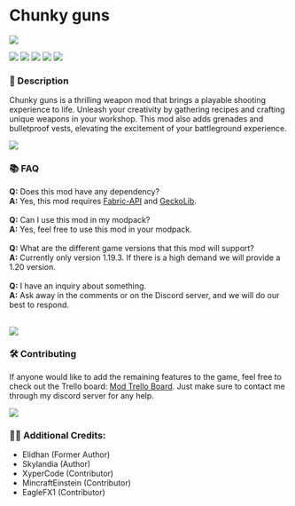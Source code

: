 # Chunky guns 
![](https://github.com/Project-Alphaa/Chunky-guns/blob/main/banner.png?raw=true)

![](https://img.shields.io/badge/Mod_Loader-Fabric-6a6a6a?style=for-the-badge&labelColor=272727)
[![](https://img.shields.io/badge/-Github-6a6a6a?style=for-the-badge&labelColor=272727&logo=github)](https://github.com/Project-Alphaa/Chunky-Guns)
[![](https://img.shields.io/badge/-Curseforge-6a6a6a?style=for-the-badge&labelColor=272727&logo=curseforge)](https://curseforge.com/minecraft/mc-mods/chunky-guns)
[![](https://img.shields.io/badge/-Modrinth-6a6a6a?style=for-the-badge&labelColor=272727&logo=modrinth)](https://modrinth.com/mod/chunky-guns)
[![](https://img.shields.io/badge/Discord-6a6a6a?style=for-the-badge&labelColor=272727&logo=discord)](https://discord.gg/f83zBET9w5)

### **📘 Description**
Chunky guns is a thrilling weapon mod that brings a playable shooting experience to life. Unleash your creativity by gathering recipes and crafting unique weapons in your workshop. This mod also adds grenades and bulletproof vests, elevating the excitement of your battleground experience.

![](https://i.imgur.com/j8YAnhl.png)

### **📚 FAQ**
**Q:** Does this mod have any dependency?
<br>
**A:** Yes, this mod requires [Fabric-API](https://modrinth.com/mod/fabric-api) and [GeckoLib](https://modrinth.com/mod/geckolib).
<br><br>
**Q:** Can I use this mod in my modpack?
<br>
**A:** Yes, feel free to use this mod in your modpack.
<br><br>
**Q:** What are the different game versions that this mod will support?
<br>
**A:** Currently only version 1.19.3. If there is a high demand we will provide a 1.20 version.
<br><br>
**Q:** I have an inquiry about something.
<br>
**A:** Ask away in the comments or on the Discord server, and we will do our best to respond.
<br><br>

![](https://i.imgur.com/j8YAnhl.png)

### **🛠 Contributing**
If anyone would like to add the remaining features to the game, feel free to check out the Trello board: [Mod Trello Board](https://trello.com/b/BmcUb06n/project-slenderman-main). Just make sure to contact me through my discord server for any help.

![](https://i.imgur.com/j8YAnhl.png)

### **🙎‍♂️ Additional Credits:**
- Elidhan (Former Author)
- Skylandia (Author)
- XyperCode (Contributor)
- MincraftEinstein (Contributor)
- EagleFX1 (Contributor)
